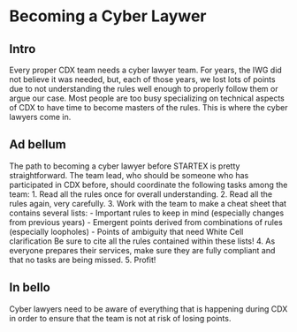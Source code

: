 Becoming a Cyber Laywer
=======================

Intro
-----
</p>
Every proper CDX team needs a cyber lawyer team. For years, the IWG did not believe it was needed, but,
each of those years, we lost lots of points due to not understanding the rules well enough to properly 
follow them or argue our case. Most people are too busy specializing on technical aspects of CDX to have
time to become masters of the rules. This is where the cyber lawyers come in.

Ad bellum
-----------
</p>
The path to becoming a cyber lawyer before STARTEX is pretty straightforward. The team lead, who should be
someone who has participated in CDX before, should coordinate the following tasks among the team:
1. Read all the rules once for overall understanding.
2. Read all the rules again, very carefully. 
3. Work with the team to make a cheat sheet that contains several lists:
  - Important rules to keep in mind (especially changes from previous years)
  - Emergent points derived from combinations of rules (especially loopholes)
  - Points of ambiguity that need White Cell clarification
  Be sure to cite all the rules contained within these lists!
4. As everyone prepares their services, make sure they are fully compliant and that no tasks are being missed.
5. Profit!

In bello
--------
</p>
Cyber lawyers need to be aware of everything that is happening during CDX in order to ensure that the team is
not at risk of losing points.
